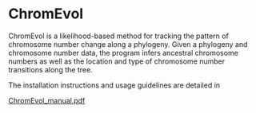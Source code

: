# ChromEvol
ChromEvol is a likelihood-based method for tracking the pattern of chromosome
number change along a phylogeny. Given a phylogeny and chromosome number data,
the program infers ancestral chromosome numbers as well as the location and type of
chromosome number transitions along the tree.

The installation instructions and usage guidelines are detailed in 




[ChromEvol_manual.pdf](https://github.com/user-attachments/files/17328736/ChromEvol_manual.pdf)
